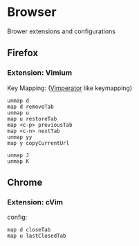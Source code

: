
# Browser

Brower extensions and configurations

## Firefox

### Extension: Vimium

Key Mapping: ([Vimperator](https://addons.mozilla.org/en-US/firefox/addon/vimperator/) like keymapping)
```
unmap d
map d removeTab
unmap u
map u restoreTab
map <c-p> previousTab
map <c-n> nextTab
unmap yy
map y copyCurrentUrl

unmap J
unmap K
```



## Chrome

### Extension: cVim

config:
```
map d closeTab
map u lastClosedTab
```
